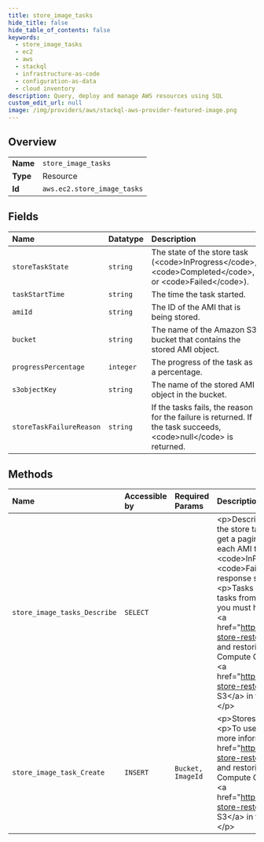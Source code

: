 ```yaml
---
title: store_image_tasks
hide_title: false
hide_table_of_contents: false
keywords:
  - store_image_tasks
  - ec2
  - aws    
  - stackql
  - infrastructure-as-code
  - configuration-as-data
  - cloud inventory
description: Query, deploy and manage AWS resources using SQL
custom_edit_url: null
image: /img/providers/aws/stackql-aws-provider-featured-image.png
---
```

  
    

## Overview
<table><tbody>
<tr><td><b>Name</b></td><td><code>store_image_tasks</code></td></tr>
<tr><td><b>Type</b></td><td>Resource</td></tr>
<tr><td><b>Id</b></td><td><code>aws.ec2.store_image_tasks</code></td></tr>
</tbody></table>

## Fields
| Name | Datatype | Description |
|:-----|:---------|:------------|
| `storeTaskState` | `string` | The state of the store task (&lt;code&gt;InProgress&lt;/code&gt;, &lt;code&gt;Completed&lt;/code&gt;, or &lt;code&gt;Failed&lt;/code&gt;). |
| `taskStartTime` | `string` | The time the task started. |
| `amiId` | `string` | The ID of the AMI that is being stored. |
| `bucket` | `string` | The name of the Amazon S3 bucket that contains the stored AMI object. |
| `progressPercentage` | `integer` | The progress of the task as a percentage. |
| `s3objectKey` | `string` | The name of the stored AMI object in the bucket. |
| `storeTaskFailureReason` | `string` | If the tasks fails, the reason for the failure is returned. If the task succeeds, &lt;code&gt;null&lt;/code&gt; is returned. |
## Methods
| Name | Accessible by | Required Params | Description |
|:-----|:--------------|:----------------|:------------|
| `store_image_tasks_Describe` | `SELECT` |  | &lt;p&gt;Describes the progress of the AMI store tasks. You can describe the store tasks for specified AMIs. If you don't specify the AMIs, you get a paginated list of store tasks from the last 31 days.&lt;/p&gt; &lt;p&gt;For each AMI task, the response indicates if the task is &lt;code&gt;InProgress&lt;/code&gt;, &lt;code&gt;Completed&lt;/code&gt;, or &lt;code&gt;Failed&lt;/code&gt;. For tasks &lt;code&gt;InProgress&lt;/code&gt;, the response shows the estimated progress as a percentage.&lt;/p&gt; &lt;p&gt;Tasks are listed in reverse chronological order. Currently, only tasks from the past 31 days can be viewed.&lt;/p&gt; &lt;p&gt;To use this API, you must have the required permissions. For more information, see &lt;a href="https://docs.aws.amazon.com/AWSEC2/latest/UserGuide/ami-store-restore.html#ami-s3-permissions"&gt;Permissions for storing and restoring AMIs using Amazon S3&lt;/a&gt; in the &lt;i&gt;Amazon Elastic Compute Cloud User Guide&lt;/i&gt;.&lt;/p&gt; &lt;p&gt;For more information, see &lt;a href="https://docs.aws.amazon.com/AWSEC2/latest/UserGuide/ami-store-restore.html"&gt;Store and restore an AMI using Amazon S3&lt;/a&gt; in the &lt;i&gt;Amazon Elastic Compute Cloud User Guide&lt;/i&gt;.&lt;/p&gt; |
| `store_image_task_Create` | `INSERT` | `Bucket, ImageId` | &lt;p&gt;Stores an AMI as a single object in an Amazon S3 bucket.&lt;/p&gt; &lt;p&gt;To use this API, you must have the required permissions. For more information, see &lt;a href="https://docs.aws.amazon.com/AWSEC2/latest/UserGuide/ami-store-restore.html#ami-s3-permissions"&gt;Permissions for storing and restoring AMIs using Amazon S3&lt;/a&gt; in the &lt;i&gt;Amazon Elastic Compute Cloud User Guide&lt;/i&gt;.&lt;/p&gt; &lt;p&gt;For more information, see &lt;a href="https://docs.aws.amazon.com/AWSEC2/latest/UserGuide/ami-store-restore.html"&gt;Store and restore an AMI using Amazon S3&lt;/a&gt; in the &lt;i&gt;Amazon Elastic Compute Cloud User Guide&lt;/i&gt;.&lt;/p&gt; |
